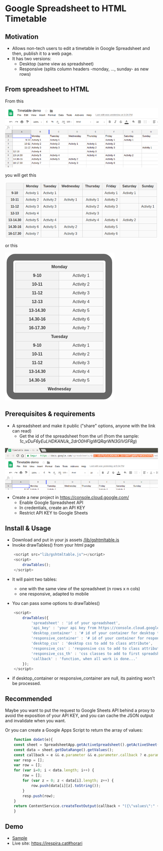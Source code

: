 # Google Spreadsheet to HTML Timetable 

## Motivation

* Allows non-tech users to edit a timetable in Google Spreadsheet and then, publish it to a web page.
* It has two versions:
	* Desktop (same view as spreadsheet)
	* Responsive (splits column headers -monday, ..., sunday- as new rows)

## From spreadsheet to HTML

From this

![spreadsheet id](samples/images/spreadsheet-table.png)

you will get this

![table view](samples/images/table-view.png)

or this

![responsive view](samples/images/responsive-view.png)


## Prerequisites & requirements

* A spreadsheet and make it public ("share" options, anyone with the link can read)
	* Get the id of the spreadsheet from the url (from the sample: _1c_vDuF6yEuLHDKANUk_2drO0HFIgWQRqrWN3GIVGFRg_)

![spreadsheet id](samples/images/spreadsheet-url-id.png)


* Create a new project in https://console.cloud.google.com/
	* Enable Google Spreadsheet API
	* In credentials, create an API KEY
	* Restrict API KEY to Google Sheets

## Install & Usage

* Download and put in your js assets [/lib/gshtmltable.js](/lib/gshtmltable.js)
* Invoke drawTables() from your html page

```javascript
	<script src="lib/gshtmltable.js"></script>
	<script>
		drawTables();
	</script>
```

* It will paint two tables:
	* one with the same view of the spreadsheet (n rows x n cols)
	* one responsive, adapted to mobile

* You can pass some options to drawTables()

```javascript
	<script>
		drawTables({
			'spreadsheet' : 'id of your spreadsheet',
			'api_key' : 'your api key from https://console.cloud.google.com/',
			'desktop_container' : '# id of your container for desktop table, with "#" or ".", default "body"',
			'responsive_container' : '# id of your container for responsive table, with "#" or ".", default "body"',
			'desktop_css' : 'desktop css to add to class attribute',
			'responsive_css' : 'responsive css to add to class attribute',
			'responsive_css_th' : 'css classes to add to first spreadsheet row columns',
			'callback' : 'function, when all work is done...'
		});
	</script>
```

* if desktop_container or responsive_container are null, its painting won't be processed.

## Recommended

Maybe you want to put the request to Google Sheets API behind a proxy to avoid the exposition of your API KEY, and you can cache the JSON output and invalidate when you want.

Or you can create a Google Apps Script to return the array of values:

```javascript
	function doGet(e){
	const sheet = SpreadsheetApp.getActiveSpreadsheet().getActiveSheet();
	const data = sheet.getDataRange().getValues();
	const callback = e && e.parameter && e.parameter.callback ? e.parameter.callback : "f";
	var resp = [];
	var row = [];
	for (var i=0; i < data.length; i++) {
		row = [];
		for (var z = 0; z < data[i].length; z++) {
			row.push(data[i][z].toString());
		}
		resp.push(row);
	}
	return ContentService.createTextOutput(callback + "({\"values\":" + JSON.stringify(resp) + ")").setMimeType(ContentService.MimeType.JAVASCRIPT);
	}
```

## Demo
	
* [Sample](https://rawcdn.githack.com/davidayalas/gspreadsheet-html-timetable/73c0fce746b8b8d8d098e7ba9c9962bbca373bf0/samples/index.html)
* Live site: https://irespira.cat#horari
	
